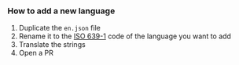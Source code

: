 ### How to add a new language

1. Duplicate the `en.json` file
2. Rename it to the [ISO 639-1](https://en.wikipedia.org/wiki/List_of_ISO_639-1_codes) code of the language you want to add
3. Translate the strings
4. Open a PR
